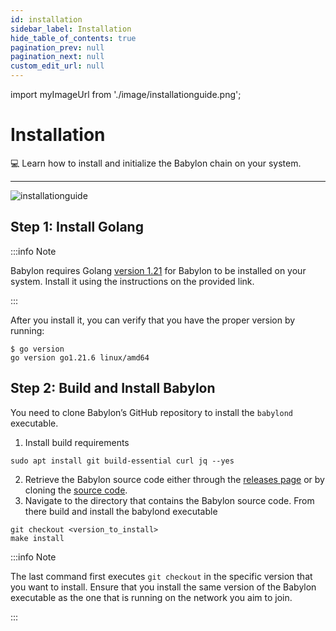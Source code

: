 ```yaml
---
id: installation
sidebar_label: Installation
hide_table_of_contents: true
pagination_prev: null
pagination_next: null
custom_edit_url: null
---
```


import myImageUrl from './image/installationguide.png';

# Installation

💻 Learn how to install and initialize the Babylon chain on your system.

---

<div style={{justifyContent: 'center', display: 'flex'}}>
    <img style={{width: "1000px"}} src={myImageUrl} alt="installationguide" />
</div>


## Step 1: Install Golang <a id="step1"></a>
:::info Note

Babylon requires Golang [version 1.21](https://go.dev/doc/install) for Babylon to be installed on your system.
Install it using the instructions on the provided link.

:::

After you install it, you can verify that you have the proper version by running:
```console
$ go version
go version go1.21.6 linux/amd64
```

## Step 2: Build and Install Babylon <a id="step2"></a>
You need to clone Babylon’s GitHub repository to install the `babylond` executable.

1. Install build requirements
```console
sudo apt install git build-essential curl jq --yes
```
2. Retrieve the Babylon source code either through the [releases page](https://github.com/babylonlabs-io/babylon/releases) or by cloning the [source code](https://github.com/babylonlabs-io/babylon).
3. Navigate to the directory that contains the Babylon source code. From there build and install the babylond executable
```console
git checkout <version_to_install>
make install
```

:::info Note

The last command first executes `git checkout` in the specific version that you want to install.
Ensure that you install the same version of the Babylon executable as the one that is running on the network you aim to join.

:::
